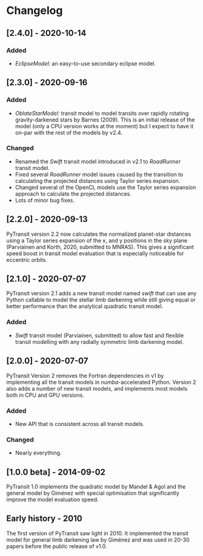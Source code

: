 # Changelog

## [2.4.0] - 2020-10-14

### Added

- *EclipseModel:* an easy-to-use secondary eclipse model.

## [2.3.0] - 2020-09-16

### Added

 - *OblateStarModel:* transit model to model transits over rapidly rotating gravity-darkened stars by Barnes (2009).
   This is an initial release of the model (only a CPU version works at the moment) but I expect to 
   have it on-par with the rest of the models by v2.4.
 
### Changed

 - Renamed the *Swift* transit model introduced in v2.1 to *RoadRunner* transit model.
 - Fixed several *RoadRunner* model issues caused by the transition to calculating the
   projected distances using Taylor series expansion.
 - Changed several of the OpenCL models use the Taylor series expansion approach to calculate
   the projected distances.
 - Lots of minor bug fixes.

## [2.2.0] - 2020-09-13

PyTransit version 2.2 now calculates the normalized planet-star distances using a Taylor series expansion
of the x, and y positions in the sky plane (Parviainen and Korth, 2020, submitted to MNRAS). This gives a 
significant speed boost in transit model evaluation that is especially noticeable for eccentric orbits. 

## [2.1.0] - 2020-07-07

PyTransit version 2.1 adds a new transit model named *swift* that can use any Python callable to model the stellar
limb darkening while still giving equal or better performance than the analytical quadratic transit
model.

### Added

- *Swift* transit model (Parviainen, submitted) to allow fast and flexible transit modelling with
  any radially symmetric limb darkening model.

## [2.0.0] - 2020-07-07

PyTransit Version 2 removes the Fortran dependencies in v1 by implementing all the transit models
in *numba*-accelerated Python. Version 2 also adds a number of new transit models, and implements
most models both in CPU and GPU versions.

### Added
- New API that is consistent across all transit models.

### Changed
- Nearly everything.

## [1.0.0 beta] - 2014-09-02

PyTransit 1.0 implements the quadratic model by Mandel & Agol and the general model by 
Giménez with special optimisation that significantly improve the model evaluation speed.

## Early history - 2010

The first version of PyTransit saw light in 2010. It implemented the transit model for general
limb darkening law by Giménez and was used in 20-30 papers before the public release of v1.0.